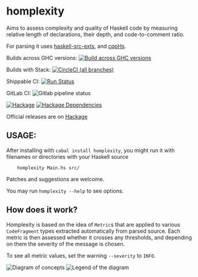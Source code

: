 homplexity
==========
Aims to assess complexity and quality of Haskell code by measuring relative length of declarations,
their depth, and code-to-comment ratio.

For parsing it uses [haskell-src-exts](http://hackage.haskell.org/package/haskell-src-exts),
and [cppHs](http://hackage.haskell.org/package/cppHs).

Builds across GHC versions: [![Build across GHC versions](https://api.travis-ci.org/mgajda/homplexity.svg?branch=master)](https://travis-ci.org/mgajda/homplexity)

Builds with Stack: [![CircleCI (all branches)](https://img.shields.io/circleci/project/github/mgajda/homplexity.svg)](https://circleci.com/gh/mgajda/homplexity)

Shippable CI:
[![Run Status](https://api.shippable.com/projects/5bf3f8b259e32e0700e952aa/badge?branch=master)](https://app.shippable.com/github/mgajda/homplexity)

GitLab CI:
![Gitlab pipeline status](https://img.shields.io/gitlab/pipeline/migamake/homplexity.svg)


[![Hackage](https://img.shields.io/hackage/v/homplexity.svg)](https://hackage.haskell.org/package/homplexity)
[![Hackage Dependencies](https://img.shields.io/hackage-deps/v/homplexity.svg?style=flat)](http://packdeps.haskellers.com/feed?needle=homplexity)

Official releases are on [Hackage](https://hackage.haskell.org/package/homplexity)

USAGE:
------
After installing with `cabal install homplexity`, you might run it with filenames or directories
with your Haskell source

```
    homplexity Main.hs src/ 
```

Patches and suggestions are welcome.

You may run `homplexity --help` to see options.

How does it work?
-----------------

Homplexity is based on the idea of `Metric`s that are applied to various
`CodeFragment` types extracted automatically from parsed source. Each
metric is then assessed whether it crosses any thresholds, and depending
on them the severity of the message is chosen.

To see all metric values, set the warning `--severity` to `INFO`.

![Diagram of concepts](https://raw.githubusercontent.com/mgajda/homplexity/master/docs/concepts.png)
![Legend of the diagram](https://raw.githubusercontent.com/mgajda/homplexity/master/docs/legend.png)

